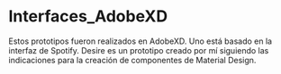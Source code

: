 # Interfaces_AdobeXD
Estos prototipos fueron realizados en AdobeXD. 
Uno está basado en la interfaz de Spotify. Desire es un prototipo creado por mí siguiendo las indicaciones para la creación de componentes de Material Design.
